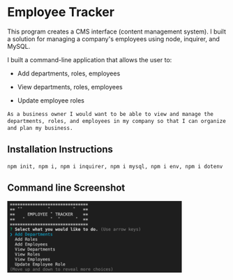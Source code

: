 # Employee Tracker

This program creates a CMS interface (content management system). I built a solution for managing a company's employees using node, inquirer, and MySQL.

I built a command-line application that allows the user to:

  * Add departments, roles, employees

  * View departments, roles, employees

  * Update employee roles

```
As a business owner I would want to be able to view and manage the departments, roles, and employees in my company so that I can organize and plan my business.
```

## Installation Instructions

```
npm init, npm i, npm i inquirer, npm i mysql, npm i env, npm i dotenv
```

## Command line Screenshot

<img src="./Assets/images/terminal.png" alt="Screenshot Of Application In Terminal" width="400"/>